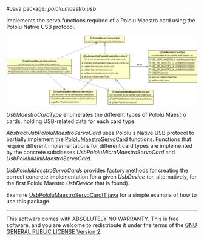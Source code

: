 #Java package: _pololu.maestro.usb_

Implements the servo functions required of a Pololu Maestro card using the Pololu Native USB protocol.

![Class Diagram](../uml/com.iamcontent.device.controller.pololu.maestro.usb.png)

_UsbMaestroCardType_ enumerates the different types of Pololu Maestro cards, holding USB-related data for each card type.

_AbstractUsbPololuMaestroServoCard_ uses Pololu's Native USB protocol to partially implement the [PololuMaestroServoCard](com.iamcontent.device.controller.pololu.maestro.md) functions. Functions that require different implementations for different card types are implemented by the concrete subclasses _UsbPololuMicroMaestroServoCard_ and _UsbPololuMiniMaestroServoCard_.

_UsbPololuMaestroServoCards_ provides factory methods for creating the correct concrete implementation for a given _UsbDevice_ (or, alternatively, for the first Pololu Maestro _UsbDevice_ that is found).

Examine [UsbPololuMaestroServoCardIT.java](../../test/java/com/iamcontent/device/controller/pololu/maestro/usb/UsbPololuMaestroServoCardIT.java) for a simple example of how to use this package.

---

This software comes with ABSOLUTELY NO WARRANTY. This is free software, and you are welcome to redistribute it
under the terms of the [GNU GENERAL PUBLIC LICENSE Version 2](https://www.gnu.org/licenses/gpl-2.0.html).
